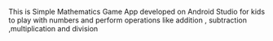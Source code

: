 This is Simple Mathematics Game App developed on Android Studio for kids to play with numbers and perform operations like addition , subtraction ,multiplication and division
